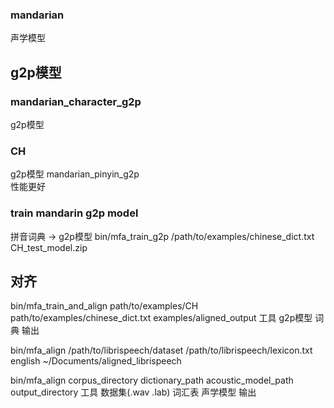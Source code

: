 ### mandarian
声学模型

## g2p模型
### mandarian_character_g2p
g2p模型

### CH
g2p模型 mandarian_pinyin_g2p  
性能更好

### train mandarin g2p model
拼音词典 -> g2p模型
bin/mfa_train_g2p /path/to/examples/chinese_dict.txt CH_test_model.zip

## 对齐
bin/mfa_train_and_align path/to/examples/CH  path/to/examples/chinese_dict.txt examples/aligned_output
工具 g2p模型 词典 输出

bin/mfa_align /path/to/librispeech/dataset /path/to/librispeech/lexicon.txt english ~/Documents/aligned_librispeech

bin/mfa_align corpus_directory dictionary_path acoustic_model_path output_directory
工具 数据集(.wav .lab) 词汇表 声学模型 输出